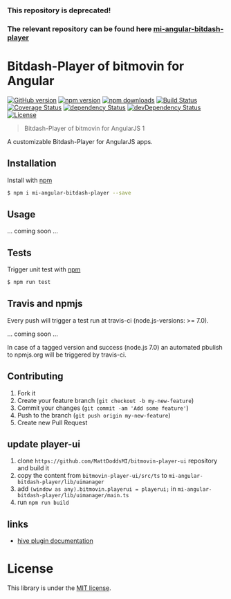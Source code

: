 ### This repository is deprecated!

### The relevant repository can be found here [mi-angular-bitdash-player](https://github.com/movingimage-evp/mi-angular-bitdash-player)


# Bitdash-Player of bitmovin for Angular

[![GitHub version](https://badge.fury.io/gh/movingimage24%2Fmi-angular-bitdash-player.svg)](http://badge.fury.io/gh/movingimage24%2Fmi-angular-bitdash-player)
[![npm version](https://img.shields.io/npm/v/mi-angular-bitdash-player.svg)](https://www.npmjs.com/package/mi-angular-bitdash-player)
[![npm downloads](https://img.shields.io/npm/dm/mi-angular-bitdash-player.svg)](https://www.npmjs.com/package/mi-angular-bitdash-player)
[![Build Status](https://img.shields.io/travis/MovingImage24/mi-angular-bitdash-player.svg)](https://travis-ci.org/MovingImage24/mi-angular-bitdash-player)
[![Coverage Status](https://coveralls.io/repos/MovingImage24/mi-angular-bitdash-player/badge.svg?branch=master&service=github)](https://coveralls.io/github/MovingImage24/mi-angular-bitdash-player?branch=master)
[![dependency Status](https://david-dm.org/MovingImage24/mi-angular-bitdash-player/status.svg)](https://david-dm.org/MovingImage24/mi-angular-bitdash-player#info=dependencies)
[![devDependency Status](https://david-dm.org/MovingImage24/mi-angular-bitdash-player/dev-status.svg)](https://david-dm.org/MovingImage24/mi-angular-bitdash-player#info=devDependencies)
[![License](https://img.shields.io/github/license/MovingImage24/mi-angular-bitdash-player.svg)](https://github.com/MovingImage24/mi-angular-bitdash-player/blob/master/LICENSE)

> Bitdash-Player of bitmovin for AngularJS 1

A customizable Bitdash-Player for AngularJS apps. 


## Installation

Install with [npm](https://www.npmjs.com/)

```sh
$ npm i mi-angular-bitdash-player --save
```


## Usage

... coming soon ...


## Tests

Trigger unit test with [npm](https://www.npmjs.com/)

```sh
$ npm run test
```


## Travis and npmjs

Every push will trigger a test run at travis-ci (node.js-versions: >= 7.0). 

... coming soon ...

In case of a tagged version and success (node.js 7.0) an automated pbulish to npmjs.org will be triggered by travis-ci.


## Contributing

1. Fork it
2. Create your feature branch (`git checkout -b my-new-feature`)
3. Commit your changes (`git commit -am 'Add some feature'`)
4. Push to the branch (`git push origin my-new-feature`)
5. Create new Pull Request

## update player-ui
1. clone `https://github.com/MattDoddsMI/bitmovin-player-ui` repository and build it
2. copy the content from `bitmovin-player-ui/src/ts` to `mi-angular-bitdash-player/lib/uimanager`
3. add `(window as any).bitmovin.playerui = playerui;` in `mi-angular-bitdash-player/lib/uimanager/main.ts`
4. run `npm run build`

## links
* [hive plugin documentation](https://media-players.hivestreaming.com/docs/bitmovin/docs/4.1.0/)

# License

This library is under the [MIT license](https://github.com/MovingImage24/mi-angular-bitdash-player/blob/master/LICENSE).
